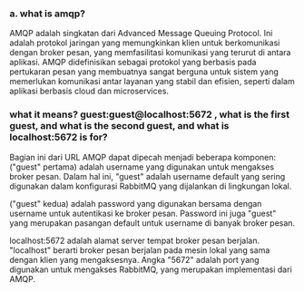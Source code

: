 ### a. what is amqp?
AMQP adalah singkatan dari Advanced Message Queuing Protocol. Ini adalah protokol jaringan yang memungkinkan klien untuk berkomunikasi dengan broker pesan, yang memfasilitasi komunikasi yang terurut di antara aplikasi. AMQP didefinisikan sebagai protokol yang berbasis pada pertukaran pesan yang membuatnya sangat berguna untuk sistem yang memerlukan komunikasi antar layanan yang stabil dan efisien, seperti dalam aplikasi berbasis cloud dan microservices.

### what it means? guest:guest@localhost:5672 , what is the first guest, and what is the second guest, and what is localhost:5672 is for?
Bagian ini dari URL AMQP dapat dipecah menjadi beberapa komponen:
("guest" pertama) adalah username yang digunakan untuk mengakses broker pesan. Dalam hal ini, "guest" adalah username default yang sering digunakan dalam konfigurasi RabbitMQ yang dijalankan di lingkungan lokal.

("guest" kedua) adalah password yang digunakan bersama dengan username untuk autentikasi ke broker pesan. Password ini juga "guest" yang merupakan pasangan default untuk username di banyak broker pesan.

localhost:5672 adalah alamat server tempat broker pesan berjalan. "localhost" berarti broker pesan berjalan pada mesin lokal yang sama dengan klien yang mengaksesnya. Angka "5672" adalah port yang digunakan untuk mengakses RabbitMQ, yang merupakan implementasi dari AMQP.



